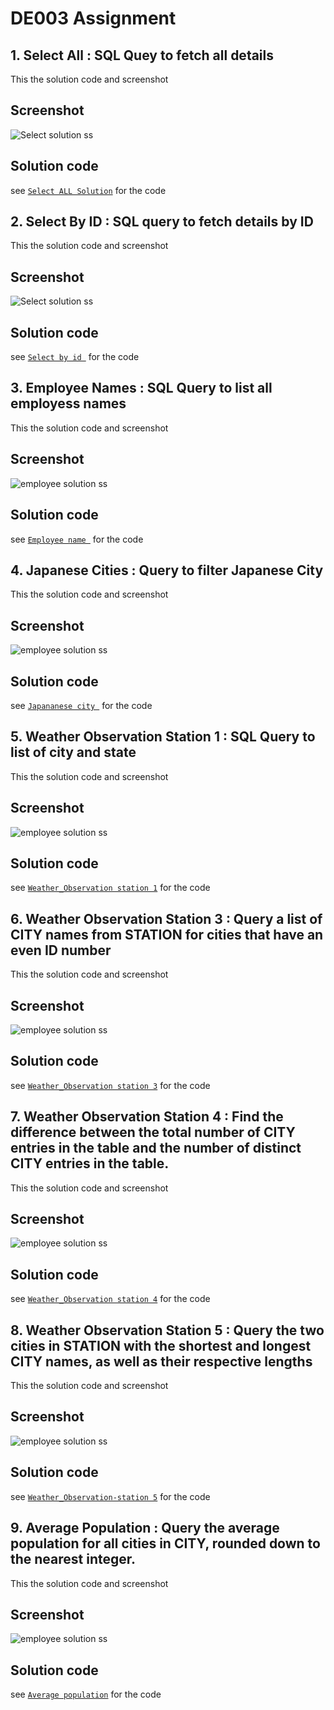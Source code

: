  
# DE003 Assignment


## 1. Select All : SQL Quey to fetch all details

This the solution code and screenshot

## Screenshot
![Select solution ss](assets/Select.png)
## Solution code 
see [`Select ALL Solution`](01_Select.sql) for the code
## 2. Select By ID : SQL query to fetch details by ID

This the solution code and screenshot

## Screenshot
![Select solution ss](assets/Select_BY_ID.png)
## Solution code 
see [`Select by id `](02_Select-By-ID.sql) for the code
## 3. Employee Names : SQL Query to list all employess names

This the solution code and screenshot

## Screenshot
![employee solution ss](assets/employee.png)
## Solution code 
see [`Employee name `](03_employee.sql) for the code
## 4. Japanese Cities : Query to filter Japanese City

This the solution code and screenshot

## Screenshot
![employee solution ss](assets/Jananese.png)
## Solution code 
see [`Japananese city `](04_Japansese_city.sql) for the code
## 5. Weather Observation Station 1 : SQL Query to list of city and state

This the solution code and screenshot

## Screenshot
![employee solution ss](assets/Weather.png)
## Solution code 
see [`Weather_Observation station 1`](05_Weather_obs.sql) for the code
## 6. Weather Observation Station 3 : Query a list of CITY names from STATION for cities that have an even ID number

This the solution code and screenshot

## Screenshot
![employee solution ss](assets/Weather-Observation.png)
## Solution code 
see [`Weather_Observation station 3`](06_Weather-Observation.sql) for the code

## 7. Weather Observation Station 4 : Find the difference between the total number of CITY entries in the table and the number of distinct CITY entries in the table.

This the solution code and screenshot

## Screenshot
![employee solution ss](assets/07_Weather.png)
## Solution code 
see [`Weather_Observation station 4`](07_Weather-Observation-Station-4%20.sql) for the code
 



## 8. Weather Observation Station 5 : Query the two cities in STATION with the shortest and longest CITY names, as well as their respective lengths

This the solution code and screenshot

## Screenshot
![employee solution ss](assets/WeatherOS-5.png)
## Solution code 
see [`Weather_Observation-station 5`](08_Weather-Observation-Station-5.sql) for the code

## 9. Average Population : Query the average population for all cities in CITY, rounded down to the nearest integer.

This the solution code and screenshot

## Screenshot
![employee solution ss](assets/Average_popualtion.png)
## Solution code 
see [`Average population`](09_Average_population.sql) for the code